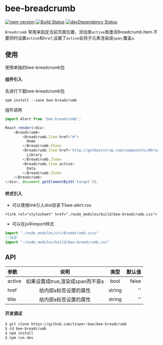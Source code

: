 # bee-breadcrumb
[![npm version](https://img.shields.io/npm/v/bee-breadcrumb.svg)](https://www.npmjs.com/package/bee-breadcrumb)
[![Build Status](https://img.shields.io/travis/tinper-bee/bee-breadcrumb/master.svg)](https://travis-ci.org/tinper-bee/bee-breadcrumb)
[![devDependency Status](https://img.shields.io/david/dev/tinper-bee/bee-breadcrumb.svg)](https://david-dm.org/tinper-bee/bee-breadcrumb#info=devDependencies)

`Breadcrumb` 常用来指定当前页面位置，添加类`active`类激活Breadcrumb.Item.不要同时设置`active`和`href`,设置了`active`会将子元素渲染成`span`,覆盖`a`.

## 使用

使用单独的bee-breadcrumb包
#### 组件引入
先进行下载bee-breadcrumb包

```
npm install --save bee-breadcrumb
```
组件调用
```js
import Alert from 'bee-breadcrumb';

React.render(<div>
    <Breadcrumb>
	    <Breadcrumb.Item href="#">
	      Home
	    </Breadcrumb.Item>
	    <Breadcrumb.Item href='http://getbootstrap.com/components/#breadcrumbs'>
	      Library
	    </Breadcrumb.Item>
	    <Breadcrumb.Item active>
	      Data
	    </Breadcrumb.Item>
	</Breadcrumb>
</div>, document.getElementById('target'));

```
#### 样式引入
- 可以使用link引入dist目录下bee-alert.css
```
<link rel="stylesheet" href="./node_modules/build/bee-breadcrumb.css">
```
- 可以在js中import样式
```js
import "./node_modules/src/Breadcrumb.scss"
//或是
import "./node_modules/build/bee-breadcrumb.css"
```




## API

|参数|说明|类型|默认值|
|:--|:---:|:--:|---:|
|active|如果设置成true,渲染成span而不是a|bool|false|
|href|给内部a标签设置的属性|string|''|
|title|给内部a标签设置的属性|string|''|

#### 开发调试

```sh
$ git clone https://github.com/tinper-bee/bee-breadcrumb
$ cd bee-breadcrumb
$ npm install
$ npm run dev
```
